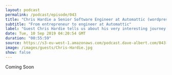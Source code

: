 ```yaml
---
layout: podcast
permalink: /podcast/episode/043
title: "Chris Hardie a Senior Software Engineer at Automattic (wordpress.com)"
subtitle: "From entrepreneur to engineer at Automattic"
label: "Guest Chris Hardie tells us about his very interesting journey he was an entrepreneur for over 16 years, is now working on Special Projects at Automattic makers of wordpress.com. Hear about what it was like starting his company, many of the things he learned along the way and his transition to working for a great company.  <br> <br> <a href='https://twitter.com/ChrisHardie'>https://twitter.com/ChrisHardie</a> <br> <a href='https://chrishardie.com/'>https://chrishardie.com/</a> <br> <a href='https://www.linkedin.com/in/chrishardie/'>https://www.linkedin.com/in/chrishardie/</a> "
date: Tue, 10 Sep 2019 04:20:54 GMT
duration: "00:55:59"
source: https://s3-eu-west-1.amazonaws.com/podcast.dave-albert.com/043-Chris-Hardie.mp3
image: /images/guests/Chris-Hardie.jpg
show: false
---
```


Coming Soon
